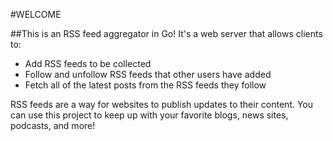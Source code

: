 #WELCOME 

##This is an RSS feed aggregator in Go! It's a web server that allows clients to:

* Add RSS feeds to be collected
* Follow and unfollow RSS feeds that other users have added
* Fetch all of the latest posts from the RSS feeds they follow

RSS feeds are a way for websites to publish updates to their content. 
You can use this project to keep up with your favorite blogs, news sites, podcasts, and more!
